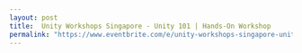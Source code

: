 ```yaml
---
layout: post
title:  Unity Workshops Singapore - Unity 101 | Hands-On Workshop
permalink: "https://www.eventbrite.com/e/unity-workshops-singapore-unity-101-hands-on-workshop-priority-will-only-be-given-to-new-attendee-tickets-77785878657"
---
```

